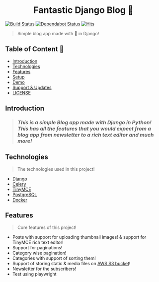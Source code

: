 <h1 align="center" >Fantastic Django Blog 👏</h1>

[![Build Status](https://travis-ci.com/kumaraditya303/Fantastic-Django-Blog.svg?token=Tp128txvcHsePdipY3xq&branch=master)](https://travis-ci.com/kumaraditya303/Fantastic-Django-Blog)
[![Dependabot Status](https://api.dependabot.com/badges/status?host=github&repo=kumaraditya303/Fantastic-Django-Blog&identifier=280406434)](https://dependabot.com)
[![Hits](https://hits.seeyoufarm.com/api/count/incr/badge.svg?url=https%3A%2F%2Fgithub.com%2Fkumaraditya303%2FFantastic-Django-Blog&count_bg=%2379C83D&title_bg=%23555555&icon=&icon_color=%23E7E7E7&title=hits&edge_flat=false)](https://hits.seeyoufarm.com)

> Simple blog app made with 💖 in Django!

## Table of Content 🎉

- [Introduction](#introduction)
- [Technologies](#technologies)
- [Features](#features)
- [Setup](#setup)
- [Demo](#demo)
- [Support & Updates](#support-and-updates)
- [LICENSE](#license)

## Introduction

> ### _*This is a simple Blog app made with Django in Python!* <br> This has all the features that you would expect from a blog app from newsletter to a rich text editor and much more!_

## Technologies

> The technologies used in this project!

- [Django](https://github.com/django/django.git)
- [Celery](https://github.com/celery/celery.git)
- [TinyMCE](https://github.com/aljosa/django-tinymce.git)
- [PostgreSQL](https://github.com/postgres/postgres.git)
- [Docker](https://github.com/docker)

## Features

> Core features of this project!

- Posts with support for uploading thumbnail images! & support for TinyMCE rich text editor!
- Support for paginations!
- Category wise pagination!
- Categories with support of sorting them!
- Support of storing static & media files on [AWS S3 bucket](https://aws.amazon.com/s3/)!
- Newsletter for the subscribers!
- Test using playwright


